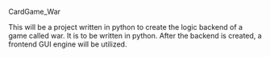 CardGame_War


This will be a project written in python to create the logic backend of a game
called war. It is to be written in python. After the backend is created, a
frontend GUI engine will be utilized.
